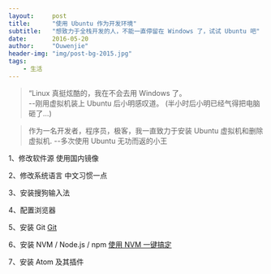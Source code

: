 ```yaml
---
layout:     post
title:      "使用 Ubuntu 作为开发环境"
subtitle:   "想致力于全栈开发的人，不能一直停留在 Windows 了，试试 Ubuntu 吧"
date:       2016-05-20
author:     "Ouwenjie"
header-img: "img/post-bg-2015.jpg"
tags:
    - 生活
---
```


> “Linux 真挺炫酷的，我在不会去用 Windows 了。      
--刚用虚拟机装上 Ubuntu 后小明感叹道。
(半小时后小明已经气得把电脑砸了...)

> 作为一名开发者，程序员，极客，我一直致力于安装 Ubuntu 虚拟机和删除虚拟机.
--多次使用 Ubuntu 无功而返的小王


1、修改软件源
使用国内镜像

2、修改系统语言
中文习惯一点

3、安装搜狗输入法

4、配置浏览器

5、安装 Git
[Git](https://git-scm.com/download/linux)

6、安装 NVM / Node.js / npm
[使用 NVM 一键搞定](https://github.com/creationix/nvm)

7、安装 Atom 及其插件

